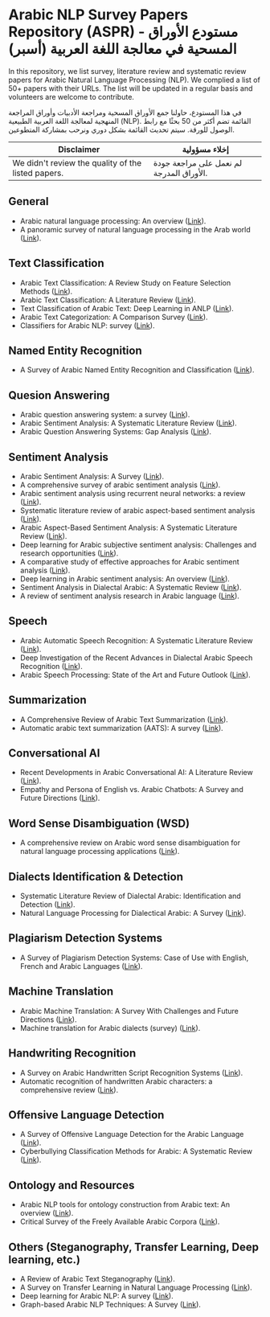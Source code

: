 # Arabic NLP Survey Papers Repository (ASPR) - مستودع الأوراق المسحية في معالجة اللغة العربية (أسبر)

In this repository, we list survey, literature review and systematic review papers for Arabic Natural Language Processing (NLP). We complied a list of 50+ papers with their URLs. The list will be updated in a regular basis and volunteers are welcome to contribute. 

في هذا المستودع، حاولنا جمع الأوراق المسحية ومراجعة الأدبيات وأوراق المراجعة المنهجية لمعالجة اللغة العربية الطبيعية (NLP). القائمة تضم أكثر من 50 بحثًا مع رابط الوصول للورقة. سيتم تحديث القائمة بشكل دوري  ونرحب بمشاركة المتطوعين.


|Disclaimer| إخلاء مسؤولية |
|----------|----------------|
| We didn't review the quality of the listed papers.  | لم نعمل على مراجعة جودة الأوراق المدرجة. |

##
## General
- Arabic natural language processing: An overview ([Link](https://www.sciencedirect.com/science/article/pii/S1319157818310553?via%3Dihub)).
- A panoramic survey of natural language processing in the Arab world ([Link](https://dl.acm.org/doi/fullHtml/10.1145/3447735)).

## Text Classification
- Arabic Text Classification: A Review Study on Feature Selection Methods ([Link](https://ieeexplore.ieee.org/document/9677185)).
- Arabic Text Classification: A Literature Review ([Link](https://ieeexplore.ieee.org/document/9686874)).
- Text Classification of Arabic Text: Deep Learning in ANLP ([Link](https://link.springer.com/chapter/10.1007/978-3-030-69717-4_10)).
- Arabic Text Categorization: A Comparison Survey ([Link](https://ieeexplore.ieee.org/document/9491640)).
- Classifiers for Arabic NLP: survey ([Link](https://www.inderscienceonline.com/doi/abs/10.1504/IJCCIA.2020.105538)).

## Named Entity Recognition
-  A Survey of Arabic Named Entity Recognition and Classification ([Link](https://direct.mit.edu/coli/article/40/2/469/1475/A-Survey-of-Arabic-Named-Entity-Recognition-and)).

## Quesion Answering
 - Arabic question answering system: a survey ([Link](https://link.springer.com/article/10.1007/s10462-021-10031-1)).
 - Arabic Sentiment Analysis: A Systematic Literature Review
   ([Link](https://www.hindawi.com/journals/acisc/2020/7403128/)).
 - Arabic Question Answering Systems: Gap Analysis ([Link](https://ieeexplore.ieee.org/document/9410528)).
   
## Sentiment Analysis
- Arabic Sentiment Analysis: A Survey ([Link](https://www.proquest.com/docview/2656539777?pq-origsite=gscholar&fromopenview=true)).
- A comprehensive survey of arabic sentiment analysis ([Link](https://www.sciencedirect.com/science/article/abs/pii/S0306457316306689)).
- Arabic sentiment analysis using recurrent neural networks: a review ([Link](https://link.springer.com/article/10.1007/s10462-021-09989-9)).
- Systematic literature review of arabic aspect-based sentiment analysis ([Link](https://www.sciencedirect.com/science/article/pii/S1319157822002282?via%3Dihub)).
- Arabic Aspect-Based Sentiment Analysis: A Systematic Literature Review ([Link](https://ieeexplore.ieee.org/document/9611271)).
- Deep learning for Arabic subjective sentiment analysis: Challenges and research opportunities ([Link](https://www.sciencedirect.com/science/article/abs/pii/S1568494620307742?via%3Dihub)).
- A comparative study of effective approaches for Arabic sentiment analysis ([Link](https://www.sciencedirect.com/science/article/abs/pii/S0306457320309316?via%3Dihub)).
- Deep learning in Arabic sentiment analysis: An overview ([Link](https://journals.sagepub.com/doi/10.1177/0165551519865488)).
- Sentiment Analysis in Dialectal Arabic: A Systematic Review ([Link](https://link.springer.com/chapter/10.1007/978-3-030-69717-4_39)).
- A review of sentiment analysis research in Arabic language ([Link](https://www.sciencedirect.com/science/article/abs/pii/S0167739X19311537)).

## Speech
- Arabic Automatic Speech Recognition: A Systematic Literature Review ([Link](https://www.mdpi.com/2076-3417/12/17/8898)).
- Deep Investigation of the Recent Advances in Dialectal Arabic Speech Recognition ([Link](https://ieeexplore.ieee.org/document/9780142)).
- Arabic Speech Processing: State of the Art and Future Outlook ([Link](https://link.springer.com/chapter/10.1007/978-981-19-3444-5_5)).

## Summarization
- A Comprehensive Review of Arabic Text Summarization ([Link](https://ieeexplore.ieee.org/document/9745159)).
- Automatic arabic text summarization (AATS): A survey ([Link](https://content.iospress.com/articles/journal-of-intelligent-and-fuzzy-systems/ifs213589)).

## Conversational AI
- Recent Developments in Arabic Conversational AI: A Literature Review ([Link](https://ieeexplore.ieee.org/document/9723043)).
- Empathy and Persona of English vs. Arabic Chatbots: A Survey and Future Directions ([Link](https://link.springer.com/chapter/10.1007/978-3-031-16270-1_43)).

## Word Sense Disambiguation (WSD)
- A comprehensive review on Arabic word sense disambiguation for natural language processing applications ([Link](https://wires.onlinelibrary.wiley.com/doi/10.1002/widm.1447)).

## Dialects Identification & Detection
- Systematic Literature Review of Dialectal Arabic: Identification and Detection ([Link](https://ieeexplore.ieee.org/document/9354635)).
- Natural Language Processing for Dialectical Arabic: A Survey ([Link](https://aclanthology.org/W15-3205.pdf)).

## Plagiarism Detection Systems
- A Survey of Plagiarism Detection Systems: Case of Use with English, French and Arabic Languages  ([Link](https://arxiv.org/abs/2201.03423)).

## Machine Translation
- Arabic Machine Translation: A Survey With Challenges and Future Directions ([Link](https://ieeexplore.ieee.org/document/9634008)).
- Machine translation for Arabic dialects (survey) ([Link](https://www.sciencedirect.com/science/article/abs/pii/S0306457316305702)).

## Handwriting Recognition 
- A Survey on Arabic Handwritten Script Recognition Systems ([Link](https://www.igi-global.com/gateway/article/279276)).
- Automatic recognition of handwritten Arabic characters: a comprehensive review ([Link](https://link.springer.com/article/10.1007/s00521-020-05137-6)).

## Offensive Language Detection
- A Survey of Offensive Language Detection for the Arabic Language ([Link](https://dl.acm.org/doi/10.1145/3421504)).
- Cyberbullying Classification Methods for Arabic: A Systematic Review ([Link](https://link.springer.com/chapter/10.1007/978-3-030-76346-6_35)).

## Ontology and Resources
- Arabic NLP tools for ontology construction from Arabic text: An overview ([Link](https://ieeexplore.ieee.org/abstract/document/7162980)).
- Critical Survey of the Freely Available Arabic Corpora ([Link](https://arxiv.org/abs/1702.07835v1)).

## Others (Steganography, Transfer Learning, Deep learning, etc.) 
- A Review of Arabic Text Steganography ([Link](https://dl.acm.org/doi/10.1145/3456146.3456148)).
- A Survey on Transfer Learning in Natural Language Processing ([Link](https://arxiv.org/abs/2007.04239)).
- Deep learning for Arabic NLP: A survey ([Link](https://www.sciencedirect.com/science/article/abs/pii/S1877750317303757)).
- Graph-based Arabic NLP Techniques: A Survey ([Link](https://www.sciencedirect.com/science/article/pii/S1877050918321926)).
